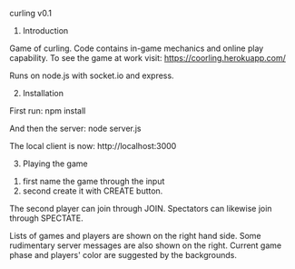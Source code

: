 curling v0.1

1. Introduction

Game of curling. Code contains in-game mechanics and online play capability. To see the game at work visit:
https://coorling.herokuapp.com/

Runs on node.js with socket.io and express.

2. Installation

First run:
npm install

And then the server: 
node server.js

The local client is now:
http://localhost:3000

3. Playing the game
1) first name the game through the input
2) second create it with CREATE button.

The second player can join through JOIN.
Spectators can likewise join through SPECTATE.

Lists of games and players are shown on the right hand side. Some rudimentary server messages are also shown on the right.
Current game phase and players' color are suggested by the backgrounds.
